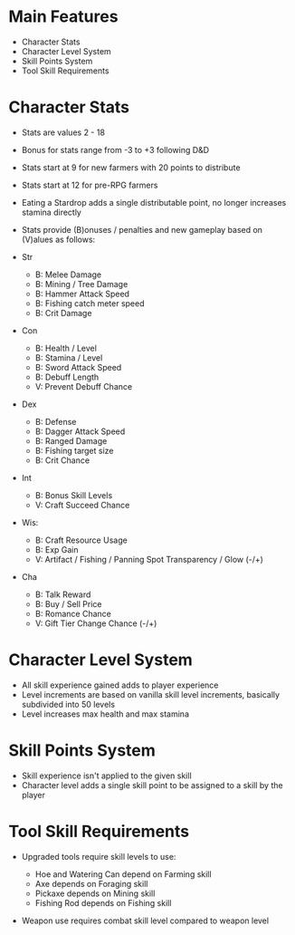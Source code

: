 **Main Features**
=

- Character Stats
- Character Level System
- Skill Points System
- Tool Skill Requirements


**Character Stats**
=

- Stats are values 2 - 18
- Bonus for stats range from -3 to +3 following D&D
- Stats start at 9 for new farmers with 20 points to distribute
- Stats start at 12 for pre-RPG farmers
- Eating a Stardrop adds a single distributable point, no longer increases stamina directly
- Stats provide (B)onuses / penalties and new gameplay based on (V)alues as follows:

- Str
    - B: Melee Damage
    - B: Mining / Tree Damage
    - B: Hammer Attack Speed
    - B: Fishing catch meter speed
    - B: Crit Damage

- Con
    - B: Health / Level
    - B: Stamina / Level
    - B: Sword Attack Speed
    - B: Debuff Length
    - V: Prevent Debuff Chance

- Dex
    - B: Defense
    - B: Dagger Attack Speed
    - B: Ranged Damage
    - B: Fishing target size
    - B: Crit Chance

- Int
    - B: Bonus Skill Levels
    - V: Craft Succeed Chance

 - Wis:
    - B: Craft Resource Usage
    - B: Exp Gain
    - V: Artifact / Fishing / Panning Spot Transparency / Glow (-/+)
 
 - Cha
    - B: Talk Reward
    - B: Buy / Sell Price
    - B: Romance Chance
    - V: Gift Tier Change Chance (-/+)


**Character Level System**
=

- All skill experience gained adds to player experience
- Level increments are based on vanilla skill level increments, basically subdivided into 50 levels
- Level increases max health and max stamina


**Skill Points System**
=

- Skill experience isn't applied to the given skill
- Character level adds a single skill point to be assigned to a skill by the player


**Tool Skill Requirements**
=

- Upgraded tools require skill levels to use:
    - Hoe and Watering Can depend on Farming skill
    - Axe depends on Foraging skill
    - Pickaxe depends on Mining skill
    - Fishing Rod depends on Fishing skill

- Weapon use requires combat skill level compared to weapon level
